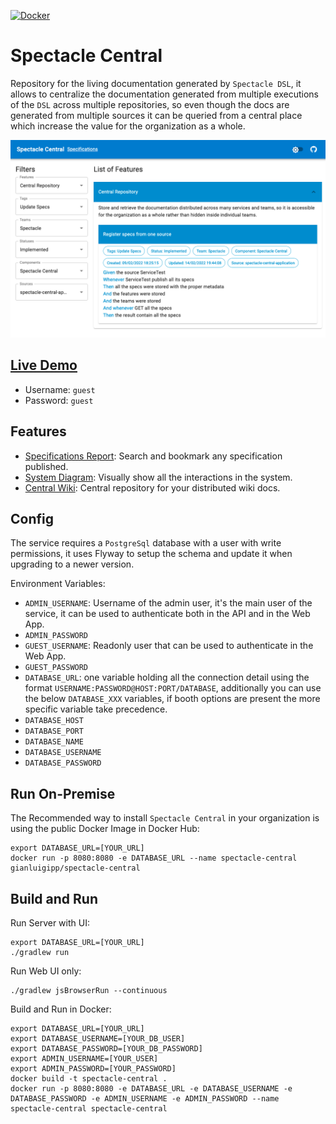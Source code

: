 [![Docker](https://img.shields.io/docker/v/gianluigipp/spectacle-central/latest?label=Docker)](https://hub.docker.com/r/gianluigipp/spectacle-central)

# Spectacle Central

Repository for the living documentation generated by `Spectacle DSL`, it allows to centralize the
documentation generated from multiple executions of the `DSL` across multiple repositories, so even
though the docs are generated from multiple sources it can be queried from a central place which
increase the value for the organization as a whole.

![Specifications Page](./docs/images/SpecificationsPage.png)

## [Live Demo](https://spectacle-central.herokuapp.com/)

* Username: `guest`
* Password: `guest`

## Features

* [Specifications Report](./docs/SpecificationsReport.md): Search and bookmark any specification
  published.
* [System Diagram](./docs/SystemDiagram.md): Visually show all the interactions in the system.
* [Central Wiki](./docs/CentralWiki.md): Central repository for your distributed wiki docs.

## Config

The service requires a `PostgreSql` database with a user with write permissions, it uses Flyway to
setup the schema and update it when upgrading to a newer version.

Environment Variables:

* `ADMIN_USERNAME`: Username of the admin user, it's the main user of the service, it can be used to
  authenticate both in the API and in the Web App.
* `ADMIN_PASSWORD`
* `GUEST_USERNAME`: Readonly user that can be used to authenticate in the Web App.
* `GUEST_PASSWORD`
* `DATABASE_URL`: one variable holding all the connection detail using the
  format `USERNAME:PASSWORD@HOST:PORT/DATABASE`, additionally you can use the below `DATABASE_XXX`
  variables, if booth options are present the more specific variable take precedence.
* `DATABASE_HOST`
* `DATABASE_PORT`
* `DATABASE_NAME`
* `DATABASE_USERNAME`
* `DATABASE_PASSWORD`

## Run On-Premise

The Recommended way to install `Spectacle Central` in your organization is using the public Docker
Image in Docker Hub:

```
export DATABASE_URL=[YOUR_URL] 
docker run -p 8080:8080 -e DATABASE_URL --name spectacle-central gianluigipp/spectacle-central
```

## Build and Run

Run Server with UI:

```
export DATABASE_URL=[YOUR_URL] 
./gradlew run
```

Run Web UI only:

```
./gradlew jsBrowserRun --continuous
```

Build and Run in Docker:

```
export DATABASE_URL=[YOUR_URL] 
export DATABASE_USERNAME=[YOUR_DB_USER] 
export DATABASE_PASSWORD=[YOUR_DB_PASSWORD]
export ADMIN_USERNAME=[YOUR_USER] 
export ADMIN_PASSWORD=[YOUR_PASSWORD]
docker build -t spectacle-central . 
docker run -p 8080:8080 -e DATABASE_URL -e DATABASE_USERNAME -e DATABASE_PASSWORD -e ADMIN_USERNAME -e ADMIN_PASSWORD --name spectacle-central spectacle-central
```
